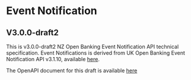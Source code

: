 # Event Notification

## V3.0.0-draft2

This is v3.0.0-draft2 NZ Open Banking Event Notification API technical specification.  Event Notifications is derived from UK Open Banking Event Notification API v3.1.10, available [here](https://openbankinguk.github.io/read-write-api-site3/v3.1.10/profiles/event-notification-api-profile.html).

The OpenAPI document for this draft is available [here](event-notification-openapi.yaml)
